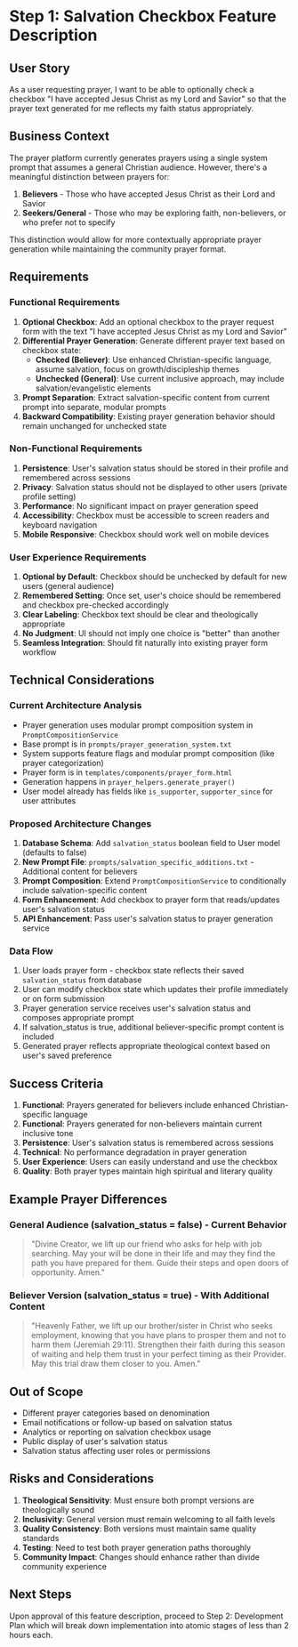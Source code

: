 # Step 1: Salvation Checkbox Feature Description

## User Story
As a user requesting prayer, I want to be able to optionally check a checkbox "I have accepted Jesus Christ as my Lord and Savior" so that the prayer text generated for me reflects my faith status appropriately.

## Business Context
The prayer platform currently generates prayers using a single system prompt that assumes a general Christian audience. However, there's a meaningful distinction between prayers for:
1. **Believers** - Those who have accepted Jesus Christ as their Lord and Savior
2. **Seekers/General** - Those who may be exploring faith, non-believers, or who prefer not to specify

This distinction would allow for more contextually appropriate prayer generation while maintaining the community prayer format.

## Requirements

### Functional Requirements
1. **Optional Checkbox**: Add an optional checkbox to the prayer request form with the text "I have accepted Jesus Christ as my Lord and Savior"
2. **Differential Prayer Generation**: Generate different prayer text based on checkbox state:
   - **Checked (Believer)**: Use enhanced Christian-specific language, assume salvation, focus on growth/discipleship themes
   - **Unchecked (General)**: Use current inclusive approach, may include salvation/evangelistic elements
3. **Prompt Separation**: Extract salvation-specific content from current prompt into separate, modular prompts
4. **Backward Compatibility**: Existing prayer generation behavior should remain unchanged for unchecked state

### Non-Functional Requirements
1. **Persistence**: User's salvation status should be stored in their profile and remembered across sessions
2. **Privacy**: Salvation status should not be displayed to other users (private profile setting)
3. **Performance**: No significant impact on prayer generation speed
4. **Accessibility**: Checkbox must be accessible to screen readers and keyboard navigation
5. **Mobile Responsive**: Checkbox should work well on mobile devices

### User Experience Requirements
1. **Optional by Default**: Checkbox should be unchecked by default for new users (general audience)
2. **Remembered Setting**: Once set, user's choice should be remembered and checkbox pre-checked accordingly
3. **Clear Labeling**: Checkbox text should be clear and theologically appropriate
4. **No Judgment**: UI should not imply one choice is "better" than another
5. **Seamless Integration**: Should fit naturally into existing prayer form workflow

## Technical Considerations

### Current Architecture Analysis
- Prayer generation uses modular prompt composition system in `PromptCompositionService`
- Base prompt is in `prompts/prayer_generation_system.txt`
- System supports feature flags and modular prompt composition (like prayer categorization)
- Prayer form is in `templates/components/prayer_form.html`
- Generation happens in `prayer_helpers.generate_prayer()`
- User model already has fields like `is_supporter`, `supporter_since` for user attributes

### Proposed Architecture Changes
1. **Database Schema**: Add `salvation_status` boolean field to User model (defaults to false)
2. **New Prompt File**: `prompts/salvation_specific_additions.txt` - Additional content for believers
3. **Prompt Composition**: Extend `PromptCompositionService` to conditionally include salvation-specific content
4. **Form Enhancement**: Add checkbox to prayer form that reads/updates user's salvation status
5. **API Enhancement**: Pass user's salvation status to prayer generation service

### Data Flow
1. User loads prayer form - checkbox state reflects their saved `salvation_status` from database
2. User can modify checkbox state which updates their profile immediately or on form submission
3. Prayer generation service receives user's salvation status and composes appropriate prompt
4. If salvation_status is true, additional believer-specific prompt content is included
5. Generated prayer reflects appropriate theological context based on user's saved preference

## Success Criteria
1. **Functional**: Prayers generated for believers include enhanced Christian-specific language
2. **Functional**: Prayers generated for non-believers maintain current inclusive tone
3. **Persistence**: User's salvation status is remembered across sessions
4. **Technical**: No performance degradation in prayer generation
5. **User Experience**: Users can easily understand and use the checkbox
6. **Quality**: Both prayer types maintain high spiritual and literary quality

## Example Prayer Differences

### General Audience (salvation_status = false) - Current Behavior
> "Divine Creator, we lift up our friend who asks for help with job searching. May your will be done in their life and may they find the path you have prepared for them. Guide their steps and open doors of opportunity. Amen."

### Believer Version (salvation_status = true) - With Additional Content
> "Heavenly Father, we lift up our brother/sister in Christ who seeks employment, knowing that you have plans to prosper them and not to harm them (Jeremiah 29:11). Strengthen their faith during this season of waiting and help them trust in your perfect timing as their Provider. May this trial draw them closer to you. Amen."

## Out of Scope
- Different prayer categories based on denomination
- Email notifications or follow-up based on salvation status
- Analytics or reporting on salvation checkbox usage
- Public display of user's salvation status
- Salvation status affecting user roles or permissions

## Risks and Considerations
1. **Theological Sensitivity**: Must ensure both prompt versions are theologically sound
2. **Inclusivity**: General version must remain welcoming to all faith levels
3. **Quality Consistency**: Both versions must maintain same quality standards
4. **Testing**: Need to test both prayer generation paths thoroughly
5. **Community Impact**: Changes should enhance rather than divide community experience

## Next Steps
Upon approval of this feature description, proceed to Step 2: Development Plan which will break down implementation into atomic stages of less than 2 hours each.